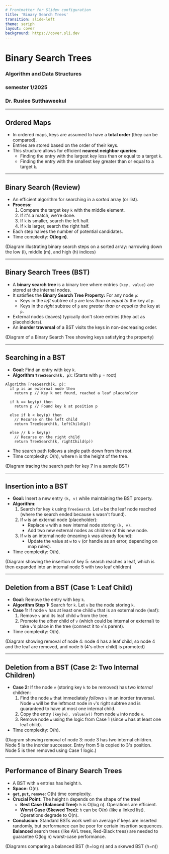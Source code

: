 ```yaml
---
# Frontmatter for Slidev configuration
title: 'Binary Search Trees'
transition: slide-left
theme: seriph
layout: cover
background: https://cover.sli.dev
---
```


# Binary Search Trees
### Algorithm and Data Structures
### semester 1/2025
### Dr. Ruslee Sutthaweekul

---

## Ordered Maps

* In ordered maps, keys are assumed to have a **total order** (they can be compared).
* Entries are stored based on the order of their keys.
* This structure allows for efficient **nearest neighbor queries**:
    * Finding the entry with the largest key less than or equal to a target `k`.
    * Finding the entry with the smallest key greater than or equal to a target `k`.

---

## Binary Search (Review)

* An efficient algorithm for searching in a *sorted* array (or list).
* **Process:**
    1. Compare the target key `k` with the middle element.
    2. If it's a match, we're done.
    3. If `k` is smaller, search the left half.
    4. If `k` is larger, search the right half.
* Each step halves the number of potential candidates.
* Time complexity: **O(log n)**.

(Diagram illustrating binary search steps on a sorted array: narrowing down the low (l), middle (m), and high (h) indices)

---

## Binary Search Trees (BST)

* A **binary search tree** is a binary tree where entries `(key, value)` are stored at the internal nodes.
* It satisfies the **Binary Search Tree Property:** For any node `p`:
    * Keys in the *left* subtree of `p` are *less than or equal to* the key at `p`.
    * Keys in the *right* subtree of `p` are *greater than or equal to* the key at `p`.
* External nodes (leaves) typically don't store entries (they act as placeholders).
* An **inorder traversal** of a BST visits the keys in non-decreasing order.

(Diagram of a Binary Search Tree showing keys satisfying the property)

---

## Searching in a BST

* **Goal:** Find an entry with key `k`.
* **Algorithm `TreeSearch(k, p)`:** (Starts with `p` = root)

```text
Algorithm TreeSearch(k, p):
  if p is an external node then
    return p // Key k not found, reached a leaf placeholder

  if k == key(p) then
    return p // Found key k at position p

  else if k < key(p) then
    // Recurse on the left child
    return TreeSearch(k, leftChild(p))

  else // k > key(p)
    // Recurse on the right child
    return TreeSearch(k, rightChild(p))

```

* The search path follows a single path down from the root.
* Time complexity: O(h), where `h` is the height of the tree.

(Diagram tracing the search path for key 7 in a sample BST)

---

## Insertion into a BST

* **Goal:** Insert a new entry `(k, v)` while maintaining the BST property.
* **Algorithm:**
    1. Search for key `k` using `TreeSearch`. Let `w` be the leaf node reached (where the search ended because `k` wasn't found).
    2. If `w` is an external node (placeholder):
        * Replace `w` with a new internal node storing `(k, v)`.
        * Add two new external nodes as children of this new node.
    3. If `w` is an internal node (meaning `k` was already found):
        * Update the value at `w` to `v` (or handle as an error, depending on map rules).
* Time complexity: O(h).

(Diagram showing the insertion of key 5: search reaches a leaf, which is then expanded into an internal node 5 with two leaf children)

---

## Deletion from a BST (Case 1: Leaf Child)

* **Goal:** Remove the entry with key `k`.
* **Algorithm Step 1:** Search for `k`. Let `v` be the node storing `k`.
* **Case 1:** If node `v` has at least one child `w` that is an external node (leaf):
    1. Remove `v` and its leaf child `w` from the tree.
    2. Promote the *other* child of `v` (which could be internal or external) to take `v`'s place in the tree (connect it to `v`'s parent).
* Time complexity: O(h).

(Diagram showing removal of node 4: node 4 has a leaf child, so node 4 and the leaf are removed, and node 5 (4's other child) is promoted)

---

## Deletion from a BST (Case 2: Two Internal Children)

* **Case 2:** If the node `v` (storing key `k` to be removed) has two *internal* children:
    1. Find the node `w` that immediately *follows* `v` in an inorder traversal. Node `w` will be the leftmost node in `v`'s right subtree and is guaranteed to have at most one internal child.
    2. Copy the entry `(key(w), value(w))` from node `w` into node `v`.
    3. Remove node `w` using the logic from Case 1 (since `w` has at least one leaf child).
* Time complexity: O(h).

(Diagram showing removal of node 3: node 3 has two internal children. Node 5 is the inorder successor. Entry from 5 is copied to 3's position. Node 5 is then removed using Case 1 logic.)

---

## Performance of Binary Search Trees

* A BST with `n` entries has height `h`.
* **Space:** O(n).
* **`get`, `put`, `remove`:** O(h) time complexity.
* **Crucial Point:** The height `h` depends on the shape of the tree!
    * **Best Case (Balanced Tree):** `h` is O(log n). Operations are efficient.
    * **Worst Case (Skewed Tree):** `h` can be O(n) (like a linked list). Operations degrade to O(n).
* **Conclusion:** Standard BSTs work well on average if keys are inserted randomly, but performance can be poor for certain insertion sequences. **Balanced** search trees (like AVL trees, Red-Black trees) are needed to guarantee O(log n) worst-case performance.

(Diagrams comparing a balanced BST (h=log n) and a skewed BST (h=n))
